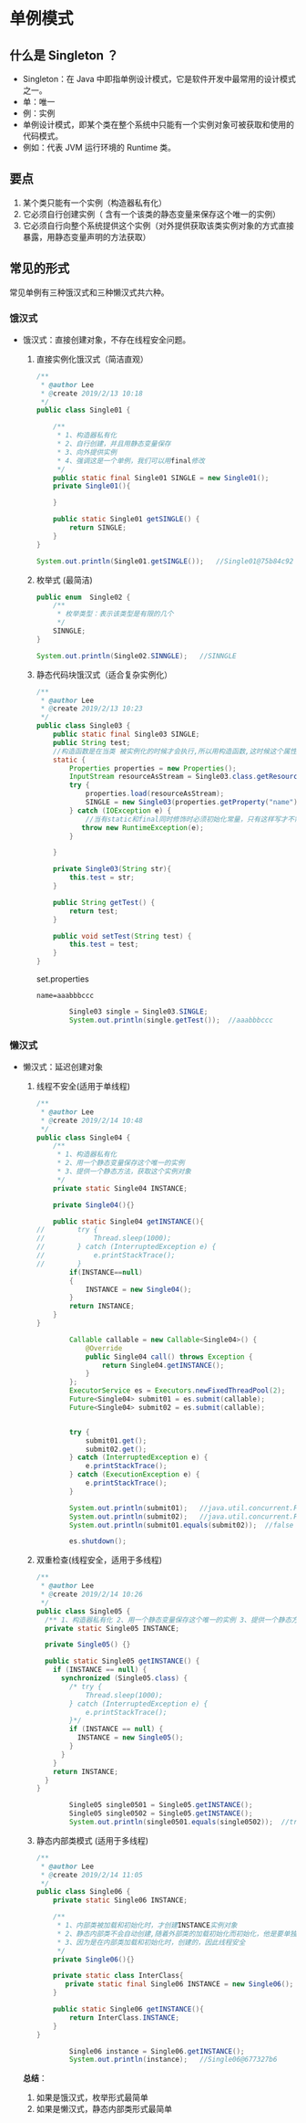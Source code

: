 # 单例模式

## 什么是 Singleton ？

- Singleton：在 Java 中即指单例设计模式，它是软件开发中最常用的设计模式之一。
- 单：唯一
- 例：实例
- 单例设计模式，即某个类在整个系统中只能有一个实例对象可被获取和使用的代码模式。
- 例如：代表 JVM 运行环境的 Runtime 类。

## 要点

1. 某个类只能有一个实例（构造器私有化）
2. 它必须自行创建实例（ 含有一个该类的静态变量来保存这个唯一的实例）
3. 它必须自行向整个系统提供这个实例（对外提供获取该类实例对象的方式直接暴露，用静态变量声明的方法获取）

## 常见的形式

常见单例有三种饿汉式和三种懒汉式共六种。

### 饿汉式

- 饿汉式：直接创建对象，不存在线程安全问题。

  1. 直接实例化饿汉式（简洁直观）

     ```java
     /**
      * @author Lee
      * @create 2019/2/13 10:18
      */
     public class Single01 {
     
         /**
          * 1、构造器私有化
          * 2、自行创建，并且用静态变量保存
          * 3、向外提供实例
          * 4、强调这是一个单例，我们可以用final修改
          */
         public static final Single01 SINGLE = new Single01();
         private Single01(){
     
         }
     
         public static Single01 getSINGLE() {
             return SINGLE;
         }
     }
     ```

     ```java
     System.out.println(Single01.getSINGLE());   //Single01@75b84c92
     ```
  
  2. 枚举式 (最简洁)
  
     ```java
     public enum  Single02 {
         /**
          * 枚举类型：表示该类型是有限的几个
          */
         SINNGLE;
     }
     ```
  
     ```java
     System.out.println(Single02.SINNGLE);   //SINNGLE
     ```
  
  3. 静态代码块饿汉式（适合复杂实例化）
  
     ```java
     /**
      * @author Lee
      * @create 2019/2/13 10:23
      */
     public class Single03 {
         public static final Single03 SINGLE;
         public String test;
         //构造函数是在当类 被实例化的时候才会执行,所以用构造函数,这时候这个属性没有被初始化.程序就会报错.而static块是类被加载的时候执行,且只执行这一次,所以在 static块中可以被初始化
         static {
             Properties properties = new Properties();
             InputStream resourceAsStream = Single03.class.getResourceAsStream("set.properties");
             try {
                 properties.load(resourceAsStream);
                 SINGLE = new Single03(properties.getProperty("name"));
             } catch (IOException e) {
                 //当有static和final同时修饰时必须初始化常量，只有这样写才不需要初始化
                throw new RuntimeException(e);
             }
     
         }
     
         private Single03(String str){
             this.test = str;
         }
     
         public String getTest() {
             return test;
         }
     
         public void setTest(String test) {
             this.test = test;
         }
     }
     ```
  
     set.properties
  
     ```properties
     name=aaabbbccc
     ```
     
     ```java
             Single03 single = Single03.SINGLE;
             System.out.println(single.getTest());	//aaabbbccc
     ```

### 懒汉式

- 懒汉式：延迟创建对象

  1. 线程不安全(适用于单线程)

     ```java
     /**
      * @author Lee
      * @create 2019/2/14 10:48
      */
     public class Single04 {
         /**
          * 1、构造器私有化
          * 2、用一个静态变量保存这个唯一的实例
          * 3、提供一个静态方法，获取这个实例对象
          */
         private static Single04 INSTANCE;
     
         private Single04(){}
     
         public static Single04 getINSTANCE(){
     //        try {
     //            Thread.sleep(1000);
     //        } catch (InterruptedException e) {
     //            e.printStackTrace();
     //        }
             if(INSTANCE==null)
             {
                 INSTANCE = new Single04();
             }
             return INSTANCE;
         }
     }
     ```

     ```java
             Callable callable = new Callable<Single04>() {
                 @Override
                 public Single04 call() throws Exception {
                     return Single04.getINSTANCE();
                 }
             };
             ExecutorService es = Executors.newFixedThreadPool(2);
             Future<Single04> submit01 = es.submit(callable);
             Future<Single04> submit02 = es.submit(callable);
     
     
             try {
                 submit01.get();
                 submit02.get();
             } catch (InterruptedException e) {
                 e.printStackTrace();
             } catch (ExecutionException e) {
                 e.printStackTrace();
             }
     
             System.out.println(submit01);   //java.util.concurrent.FutureTask@74a14482
             System.out.println(submit02);   //java.util.concurrent.FutureTask@1540e19d
             System.out.println(submit01.equals(submit02));  //false
     
             es.shutdown();
     ```
  
  2. 双重检查(线程安全，适用于多线程)
  
     ```java
     /**
      * @author Lee
      * @create 2019/2/14 10:26
      */
     public class Single05 {
       /** 1、构造器私有化 2、用一个静态变量保存这个唯一的实例 3、提供一个静态方法，获取这个实例对象 */
       private static Single05 INSTANCE;
     
       private Single05() {}
     
       public static Single05 getINSTANCE() {
         if (INSTANCE == null) {
           synchronized (Single05.class) {
             /* try {
                 Thread.sleep(1000);
             } catch (InterruptedException e) {
                 e.printStackTrace();
             }*/
             if (INSTANCE == null) {
               INSTANCE = new Single05();
             }
           }
         }
         return INSTANCE;
       }
     }
     ```
  
     ```java
             Single05 single0501 = Single05.getINSTANCE();
             Single05 single0502 = Single05.getINSTANCE();
             System.out.println(single0501.equals(single0502));  //true
     ```
  
     
  
  3. 静态内部类模式 (适用于多线程)
  
     ```java
     /**
      * @author Lee
      * @create 2019/2/14 11:05
      */
     public class Single06 {
         private static Single06 INSTANCE;
     
         /**
          * 1、内部类被加载和初始化时，才创建INSTANCE实例对象
          * 2、静态内部类不会自动创建,随着外部类的加载初始化而初始化，他是要单独去加载和实例化的
          * 3、因为是在内部类加载和初始化时，创建的，因此线程安全
          */
         private Single06(){}
     
         private static class InterClass{
            private static final Single06 INSTANCE = new Single06();
         }
     
         public static Single06 getINSTANCE(){
             return InterClass.INSTANCE;
         }
     }
     ```
     
     ```java
             Single06 instance = Single06.getINSTANCE();
             System.out.println(instance);   //Single06@677327b6
     ```
  
  
  **总结**：
  
  1. 如果是饿汉式，枚举形式最简单
  2. 如果是懒汉式，静态内部类形式最简单

